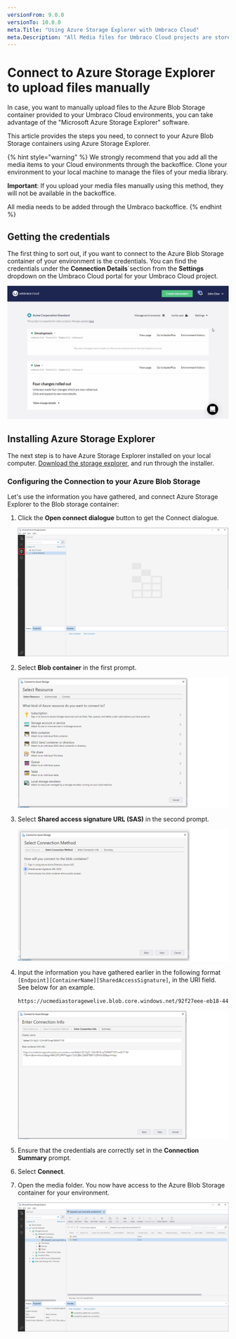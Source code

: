 ```yaml
---
versionFrom: 9.0.0
versionTo: 10.0.0
meta.Title: "Using Azure Storage Explorer with Umbraco Cloud"
meta.Description: "All Media files for Umbraco Cloud projects are stored in Azure Blob Storage containers. Each environment has a separate container linked to it."
---
```


# Connect to Azure Storage Explorer to upload files manually

In case, you want to manually upload files to the Azure Blob Storage container provided to your Umbraco Cloud environments, you can take advantage of the "Microsoft Azure Storage Explorer" software.

This article provides the steps you need, to connect to your Azure Blob Storage containers using Azure Storage Explorer.

{% hint style="warning" %}
We strongly recommend that you add all the media items to your Cloud environments through the backoffice. Clone your environment to your local machine to manage the files of your media library.

**Important**: If you upload your media files manually using this method, they will not be available in the backoffice.

All media needs to be added through the Umbraco backoffice.
{% endhint %}

## Getting the credentials

The first thing to sort out, if you want to connect to the Azure Blob Storage container of your environment is the credentials. You can find the credentials under the **Connection Details**`section from the **Settings** dropdown on the Umbraco Cloud portal for your Umbraco Cloud project.

![Blob storage connection details GIF](images/blob.gif)

## Installing Azure Storage Explorer

The next step is to have Azure Storage Explorer installed on your local computer. [Download the storage explorer](https://azure.microsoft.com/en-us/features/storage-explorer/), and run through the installer.

### Configuring the Connection to your Azure Blob Storage

Let's use the information you have gathered, and connect Azure Storage Explorer to the Blob storage container:

1. Click the **Open connect dialogue** button to get the Connect dialogue.

    ![Connect my machine](images/storage-explorer-connection.png)

2. Select **Blob container** in the first prompt.

    ![Blob container](images/select-resource.png)

3. Select **Shared access signature URL (SAS)** in the second prompt.

    ![Shared access signature URL (SAS)](images/select-shared-access-signature.png)

4. Input the information you have gathered earlier in the following format `[Endpoint][ContainerName][SharedAccessSignature]`, in the URI field. See below for an example.

    ```xml
    https://ucmediastoragewelive.blob.core.windows.net/92f27eee-eb18-445e-b9e4-c7a98bd209c0?sv=2019-07-07&sr=c&si=umbraco&sig=U92YZXOdzhp7JFLzj6MH%2BeugDgEelgzpB56o1XfD1%2BU%3D&spr=https
    ```

    ![Attach with SAS URI](images/connection-info.png)

5. Ensure that the credentials are correctly set in the **Connection Summary** prompt.

6. Select **Connect**.

7. Open the media folder. You now have access to the Azure Blob Storage container for your environment.

    ![Open media folder](images/storage-explorer-connected.png)
